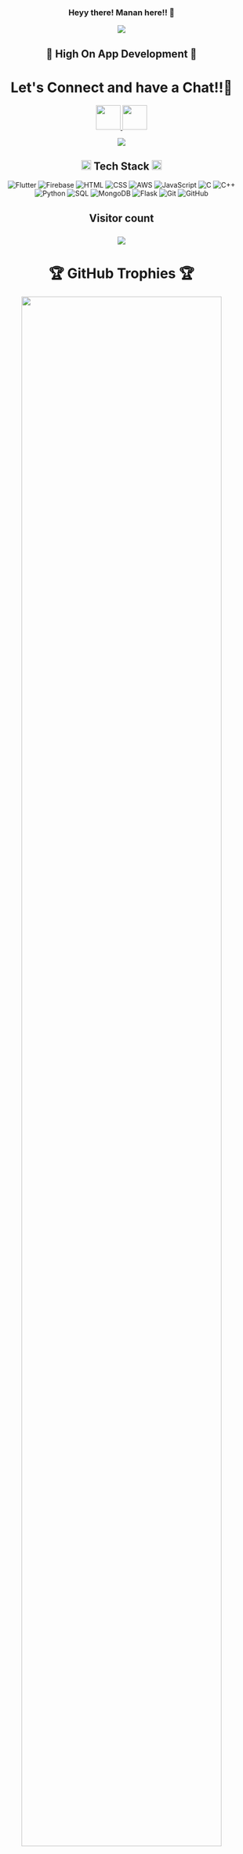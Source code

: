  <h3 align="center">
 Heyy there! Manan here!! 👋
</h3>

<p align="center">
  <a href="https://github.com/DenverCoder1/readme-typing-svg"><img src="https://readme-typing-svg.herokuapp.com?lines=Information+Technology+Student;Always%20learning%20new%20things&center=true&width=500&height=50"></a>
</p>



<h2 align="center">
📱 High On App Development 📱
</h2>

<h1 align="center">
  Let's Connect and have a Chat!!💬
</h1>

<p align="center">
<a href="https://www.linkedin.com/in/manan-kabra-728a23222">
  <img height="50" src="https://user-images.githubusercontent.com/46517096/166973395-19676cd8-f8ec-4abf-83ff-da8243505b82.png"/>
</a>
 <a href="https://instagram.com/manan_.kabra?igshid=YmMyMTA2M2Y=">
  <img height="50" src="https://user-images.githubusercontent.com/46517096/166974368-9798f39f-1f46-499c-b14e-81f0a3f83a06.png"/>
</a>
  </p>
  
  <p align="center">
  <img src= "https://i.giphy.com/media/v1.Y2lkPTc5MGI3NjExMG9sdnZhNThuNWpva3o3d3Vqb3Qza2VxdnJud2ZyZzUzMjY2NjhqaiZlcD12MV9pbnRlcm5hbF9naWZfYnlfaWQmY3Q9Zw/lTRuG1F4VZ3LHMpXY2/giphy.gif">
</p>

<!-- Tech Stack -->

<div align="center">
  <h2><img src="https://media2.giphy.com/media/QssGEmpkyEOhBCb7e1/giphy.gif?cid=ecf05e47a0n3gi1bfqntqmob8g9aid1oyj2wr3ds3mg700bl&rid=giphy.gif" width="20"> Tech Stack <img src="https://media2.giphy.com/media/QssGEmpkyEOhBCb7e1/giphy.gif?cid=ecf05e47a0n3gi1bfqntqmob8g9aid1oyj2wr3ds3mg700bl&rid=giphy.gif" width="20"></h2>

  ![Flutter](https://img.shields.io/badge/Flutter-000?style=for-the-badge&logo=flutter)
  ![Firebase](https://img.shields.io/badge/Firebase-000?style=for-the-badge&logo=firebase)
  ![HTML](https://img.shields.io/badge/HTML-000?style=for-the-badge&logo=html5)
  ![CSS](https://img.shields.io/badge/CSS-000?style=for-the-badge&logo=css3)
  ![AWS](https://img.shields.io/badge/AWS-000?style=for-the-badge&logo=amazon-aws)
  ![JavaScript](https://img.shields.io/badge/JavaScript-000?style=for-the-badge&logo=javascript)
  ![C](https://img.shields.io/badge/C-000?style=for-the-badge&logo=c)
  ![C++](https://img.shields.io/badge/C++-000?style=for-the-badge&logo=c%2B%2B)
  ![Python](https://img.shields.io/badge/Python-000?style=for-the-badge&logo=python)
  ![SQL](https://img.shields.io/badge/SQL-000?style=for-the-badge&logo=sql)
  ![MongoDB](https://img.shields.io/badge/MongoDB-000?style=for-the-badge&logo=mongodb)
  ![Flask](https://img.shields.io/badge/Flask-000?style=for-the-badge&logo=flask)
  ![Git](https://img.shields.io/badge/Git-000?style=for-the-badge&logo=git)
  ![GitHub](https://img.shields.io/badge/GitHub-000?style=for-the-badge&logo=github)
</div>

<h2 align="center"> 
  Visitor count
 <br>
 <br>
  <img src="https://profile-counter.glitch.me/MananKabra/count.svg" />
</h2>


<h1 align = "center">🏆 GitHub Trophies 🏆</h1>
 <div align = "center">
  <img src="https://github-profile-trophy.vercel.app/?username=MananKabra&theme=matrix&no-frame=false&no-bg=true&margin-w=4" width="90%"   />
</div>


<h2 align="center">
GitHub Analytics
</h2>

<br>

<div align="center">
  <img width="50%" src="https://github-readme-stats-eight-theta.vercel.app/api?username=MananKabra&show_icons=true&theme=algolia&include_all_commits=true&count_private=true"/>
  <img width="50%" src="https://github-readme-stats-eight-theta.vercel.app/api/top-langs/?username=Manankabra&layout=compact&langs_count=8&theme=algolia"/>
<br>
<br>
 <img src="https://streak-stats.demolab.com?user=MananKabra&theme=tokyonight&hide_border=true&border_radius=4.7" alt="MananKabra" width="50%"   />
<img  src="http://github-profile-summary-cards.vercel.app/api/cards/profile-details?username=MananKabra&theme=2077" alt="MananKabra" width="50%"   />
</div>





